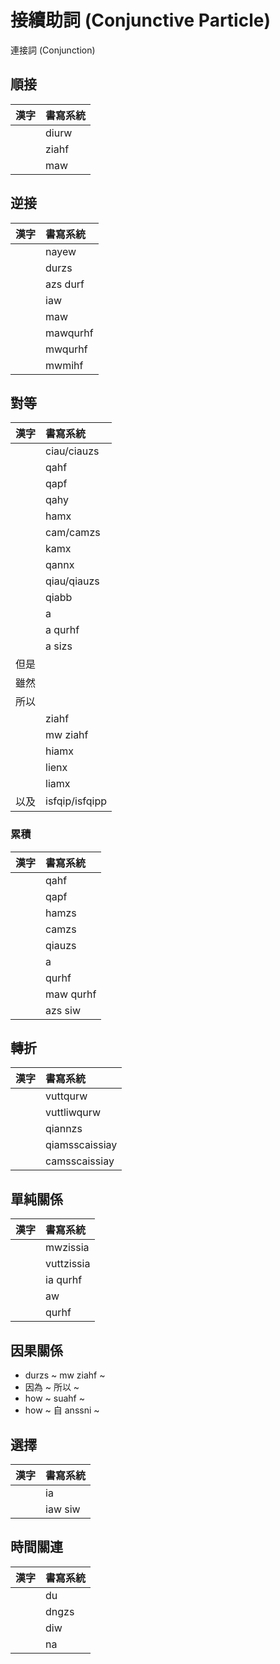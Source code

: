 # 接續助詞 (Conjunctive Particle)

連接詞 (Conjunction)

## 順接

| 漢字 | 書寫系統 |
| :--- | :--- |
|| diurw |
|| ziahf |
|| maw |

## 逆接

| 漢字 | 書寫系統 |
| :--- | :--- |
|| nayew |
|| durzs |
|| azs durf |
|| iaw |
|| maw |
|| mawqurhf |
|| mwqurhf |
|| mwmihf |

## 對等

| 漢字 | 書寫系統 |
| :--- | :--- |
|| ciau/ciauzs |
|| qahf |
|| qapf |
|| qahy |
|| hamx |
|| cam/camzs |
|| kamx |
|| qannx |
|| qiau/qiauzs |
|| qiabb |
|| a |
|| a qurhf |
|| a sizs |
| 但是 ||
| 雖然 ||
| 所以 ||
|| ziahf |
|| mw ziahf |
|| hiamx |
|| lienx |
|| liamx |
| 以及 | isfqip/isfqipp |

### 累積

| 漢字 | 書寫系統 |
| :--- | :--- |
|| qahf |
|| qapf |
|| hamzs |
|| camzs |
|| qiauzs |
|| a |
|| qurhf |
|| maw qurhf |
|| azs siw |

## 轉折

| 漢字 | 書寫系統 |
| :--- | :--- |
|| vuttqurw |
|| vuttliwqurw |
|| qiannzs |
|| qiamsscaissiay |
|| camsscaissiay |

## 單純關係

| 漢字 | 書寫系統 |
| :--- | :--- |
|| mwzissia |
|| vuttzissia |
|| ia qurhf |
|| aw |
|| qurhf |

## 因果關係

* durzs ~ mw ziahf ~
* 因為 ~ 所以 ~
* how ~ suahf ~
* how ~ 自 anssni ~

## 選擇

| 漢字 | 書寫系統 |
| :--- | :--- |
|| ia |
|| iaw siw |

## 時間關連

| 漢字 | 書寫系統 |
| :--- | :--- |
|| du |
|| dngzs |
|| diw |
|| na |
